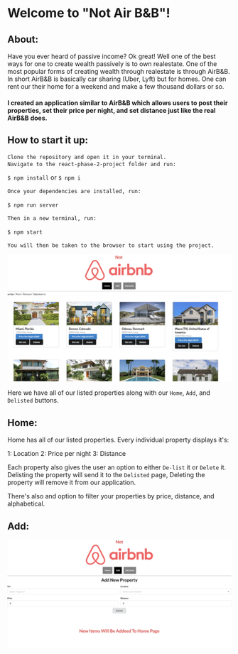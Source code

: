 # Welcome to "Not Air B&B"!

## About:
   Have you ever heard of passive income? Ok great! Well one of the best ways for one to create wealth passively is to own realestate. One of the most popular forms of creating wealth through realestate is through AirB&B. In short AirB&B is basically car sharing (Uber, Lyft) but for homes. One can rent our their home for a weekend and make a few thousand dollars or so. 

#### I created an application similar to AirB&B which allows users to post their properties, set their price per night, and set distance just like the real AirB&B does. 

## How to start it up:
    Clone the repository and open it in your terminal. 
    Navigate to the react-phase-2-project folder and run:
   `$ npm install` or `$ npm i`
   
    Once your dependencies are installed, run:
   `$ npm run server` 

    Then in a new terminal, run:
   `$ npm start` 

    You will then be taken to the browser to start using the project.
![image](img1.png)


Here we have all of our listed properties along with our `Home`, `Add`, and `Delisted` buttons.

## Home:
Home has all of our listed properties. Every individual property displays it's:

1: Location
2: Price per night
3: Distance

Each property also gives the user an option to either `De-list` it or `Delete` it. Delisting the property will send it to the `Delisted` page, Deleting the property will remove it from our application.

There's also and option to filter your properties by price, distance, and alphabetical.

## Add:
![image](img2.png)







